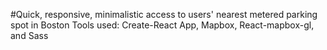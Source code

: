 #Quick, responsive, minimalistic access to users' nearest metered parking spot in Boston
Tools used: Create-React App, Mapbox, React-mapbox-gl, and Sass